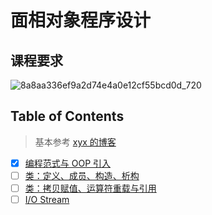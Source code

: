 # 面相对象程序设计

## 课程要求

![8a8aa336ef9a2d74e4a0e12cf55bcd0d_720](./assets/8a8aa336ef9a2d74e4a0e12cf55bcd0d_720.png)

## Table of Contents

> 基本参考 [xyx 的博客](https://xuan-insr.github.io/cpp/cpp_restart/1_birth/)

- [x] [编程范式与 OOP 引入](intro.md)
- [ ] [类：定义、成员、构造、析构](class-1.md)
- [ ] [类：拷贝赋值、运算符重载与引用](class-2.md)
- [ ] [I/O Stream](io.md)